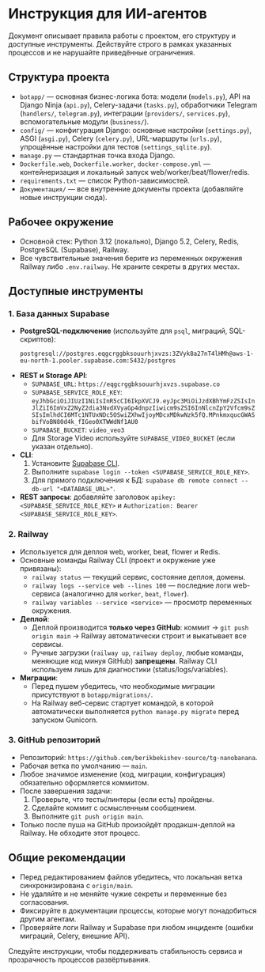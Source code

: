 # Инструкция для ИИ-агентов

Документ описывает правила работы с проектом, его структуру и доступные инструменты. Действуйте строго в рамках указанных процессов и не нарушайте приведённые ограничения.

## Структура проекта

- `botapp/` — основная бизнес-логика бота: модели (`models.py`), API на Django Ninja (`api.py`), Celery-задачи (`tasks.py`), обработчики Telegram (`handlers/`, `telegram.py`), интеграции (`providers/`, `services.py`), вспомогательные модули (`business/`).
- `config/` — конфигурация Django: основные настройки (`settings.py`), ASGI (`asgi.py`), Celery (`celery.py`), URL-маршруты (`urls.py`), упрощённые настройки для тестов (`settings_sqlite.py`).
- `manage.py` — стандартная точка входа Django.
- `Dockerfile.web`, `Dockerfile.worker`, `docker-compose.yml` — контейнеризация и локальный запуск web/worker/beat/flower/redis.
- `requirements.txt` — список Python-зависимостей.
- `Документация/` — все внутренние документы проекта (добавляйте новые инструкции сюда).

## Рабочее окружение

- Основной стек: Python 3.12 (локально), Django 5.2, Celery, Redis, PostgreSQL (Supabase), Railway.
- Все чувствительные значения берите из переменных окружения Railway либо `.env.railway`. Не храните секреты в других местах.

## Доступные инструменты

### 1. База данных Supabase

- **PostgreSQL-подключение** (используйте для `psql`, миграций, SQL-скриптов):
  ```
  postgresql://postgres.eqgcrggbksouurhjxvzs:3ZVyk8a27nT4lHMh@aws-1-eu-north-1.pooler.supabase.com:5432/postgres
  ```
- **REST и Storage API**:
  - `SUPABASE_URL`: `https://eqgcrggbksouurhjxvzs.supabase.co`
  - `SUPABASE_SERVICE_ROLE_KEY`: `eyJhbGciOiJIUzI1NiIsInR5cCI6IkpXVCJ9.eyJpc3MiOiJzdXBhYmFzZSIsInJlZiI6ImVxZ2NyZ2dia3NvdXVyaGp4dnpzIiwicm9sZSI6InNlcnZpY2Vfcm9sZSIsImlhdCI6MTc1NTUxNDc5OSwiZXhwIjoyMDcxMDkwNzk5fQ.MPnkmxqucGWASbifVoBN80d4k_fIGeo0XTWWdNf1AU0`
  - `SUPABASE_BUCKET`: `video_veo3`
  - Для Storage Video используйте `SUPABASE_VIDEO_BUCKET` (если указан отдельно).
- **CLI**:
  1. Установите [Supabase CLI](https://supabase.com/docs/reference/cli/installation).
  2. Выполните `supabase login --token <SUPABASE_SERVICE_ROLE_KEY>`.
  3. Для прямого подключения к БД: `supabase db remote connect --db-url "<DATABASE_URL>"`.
- **REST запросы**: добавляйте заголовок `apikey: <SUPABASE_SERVICE_ROLE_KEY>` и `Authorization: Bearer <SUPABASE_SERVICE_ROLE_KEY>`.

### 2. Railway

- Используется для деплоя web, worker, beat, flower и Redis.
- Основные команды Railway CLI (проект и окружение уже привязаны):
  - `railway status` — текущий сервис, состояние деплоя, домены.
  - `railway logs --service web --lines 100` — последние логи web-сервиса (аналогично для `worker`, `beat`, `flower`).
  - `railway variables --service <service>` — просмотр переменных окружения.
- **Деплой**:
  - Деплой производится **только через GitHub**: коммит → `git push origin main` → Railway автоматически строит и выкатывает все сервисы.
  - Ручные загрузки (`railway up`, `railway deploy`, любые команды, меняющие код минуя GitHub) **запрещены**. Railway CLI используем лишь для диагностики (status/logs/variables).
- **Миграции**:
  - Перед пушем убедитесь, что необходимые миграции присутствуют в `botapp/migrations/`.
  - На Railway веб-сервис стартует командой, в которой автоматически выполняется `python manage.py migrate` перед запуском Gunicorn.

### 3. GitHub репозиторий

- Репозиторий: `https://github.com/berikbekishev-source/tg-nanobanana`.
- Рабочая ветка по умолчанию — `main`.
- Любое значимое изменение (код, миграции, конфигурация) обязательно оформляется коммитом.
- После завершения задачи:
  1. Проверьте, что тесты/линтеры (если есть) пройдены.
  2. Сделайте коммит с осмысленным сообщением.
  3. Выполните `git push origin main`.
- Только после пуша на GitHub произойдёт продакшн-деплой на Railway. Не обходите этот процесс.

## Общие рекомендации

- Перед редактированием файлов убедитесь, что локальная ветка синхронизирована с `origin/main`.
- Не удаляйте и не меняйте чужие секреты и переменные без согласования.
- Фиксируйте в документации процессы, которые могут понадобиться другим агентам.
- Проверяйте логи Railway и Supabase при любом инциденте (ошибки миграций, Celery, внешние API).

Следуйте инструкции, чтобы поддерживать стабильность сервиса и прозрачность процессов развёртывания.
